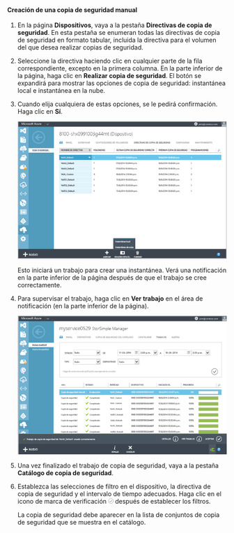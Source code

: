 
<!--author=SharS last changed: 9/15/15-->


#### Creación de una copia de seguridad manual
1. En la página **Dispositivos**, vaya a la pestaña **Directivas de copia de seguridad**. En esta pestaña se enumeran todas las directivas de copia de seguridad en formato tabular, incluida la directiva para el volumen del que desea realizar copias de seguridad.
2. Seleccione la directiva haciendo clic en cualquier parte de la fila correspondiente, excepto en la primera columna. En la parte inferior de la página, haga clic en **Realizar copia de seguridad**. El botón se expandirá para mostrar las opciones de copia de seguridad: instantánea local e instantánea en la nube.
3. Cuando elija cualquiera de estas opciones, se le pedirá confirmación. Haga clic en **Sí**.
   
    ![Crear copia de seguridad manual](./media/storsimple-create-manual-backup/HCS_CreateManualBackup1-include.png)
   
    Esto iniciará un trabajo para crear una instantánea. Verá una notificación en la parte inferior de la página después de que el trabajo se cree correctamente.
4. Para supervisar el trabajo, haga clic en **Ver trabajo** en el área de notificación (en la parte inferior de la página).
   
    ![Supervisar la copia de seguridad manual](./media/storsimple-create-manual-backup/HCS_CreateManualBackup2-include.png)
5. Una vez finalizado el trabajo de copia de seguridad, vaya a la pestaña **Catálogo de copia de seguridad**.
6. Establezca las selecciones de filtro en el dispositivo, la directiva de copia de seguridad y el intervalo de tiempo adecuados. Haga clic en el icono de marca de verificación ![icono de marca de verificación](./media/storsimple-create-manual-backup/HCS_CheckIcon-include.png) después de establecer los filtros.
   
   La copia de seguridad debe aparecer en la lista de conjuntos de copia de seguridad que se muestra en el catálogo.

<!---HONumber=Oct15_HO3-->